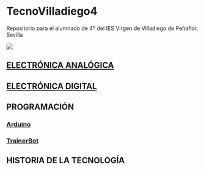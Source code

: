 # TecnoVilladiego4
Repositorio para el alumnado de 4º del IES Virgen de Villadiego de Peñaflor, Sevilla

![](imágenes/logo_fondo_transparente200x300.png)


## [ELECTRÓNICA ANALÓGICA](ElecAnalógica/ea.md)

## [ELECTRÓNICA DIGITAL](ElecDigital/ed.md)


## PROGRAMACIÓN
### [Arduino](Arduino/arduino.md)
### [TrainerBot](TrainerBot/tb.md)

## HISTORIA DE LA TECNOLOGÍA
